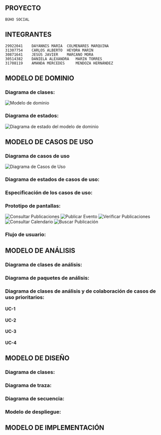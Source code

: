 ## PROYECTO
    BÚHO SOCIAL

## INTEGRANTES
    29922041	DAYANNIS MARIA	COLMENARES MARQUINA
    31307754	CARLOS ALBERTO	HEYDRA MARIN
    30871641	JESÚS JAVIER	MARCANO MORA
    30514382	DANIELA ALEXANDRA	MARIN TORRES
    31708119	AMANDA MERCEDES 	MENDOZA HERNÁNDEZ 

## MODELO DE DOMINIO
### Diagrama de clases:
![Modelo de dominio](./docs/scenariosView/domainModel/domainModel.svg)

### Diagrama de estados:
![Diagrama de estado del modelo de dominio](./docs/scenariosView/domainModel/stateDiagramIMG.svg)

## MODELO DE CASOS DE USO
### Diagrama de casos de uso
![Diagrama de Casos de Uso](./docs/scenariosView/img/useCaseDiagram.svg)

### Diagrama de estados de casos de uso:


### Especificación de los casos de uso:

### Prototipo de pantallas:
![Consultar Publicaciones](./docs/scenariosView/img/consultarPublicaciones.jpg)
![Publicar Evento](./docs/scenariosView/img/publicarEvento.jpg)
![Verificar Publicaciones](./docs/scenariosView/img/verificarPublicaciones.jpg)
![Consultar Calendario](./docs/scenariosView/img/consultarCalendario.jpg)
![Buscar Publicación](./docs/scenariosView/img/buscarPublicacion.jpg)

### Flujo de usuario:

## MODELO DE ANÁLISIS
### Diagrama de clases de análisis:

### Diagrama de paquetes de análisis:

### Diagrama de clases de análisis y de colaboración de casos de uso prioritarios:

#### UC-1

#### UC-2

#### UC-3

#### UC-4

## MODELO DE DISEÑO
### Diagrama de clases:

### Diagrama de traza:

### Diagrama de secuencia:

### Modelo de despliegue:


## MODELO DE IMPLEMENTACIÓN
